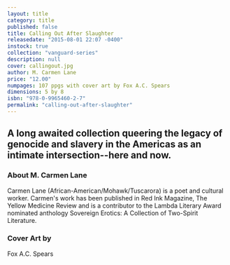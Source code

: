 ```yaml
---
layout: title
category: title
published: false
title: Calling Out After Slaughter
releasedate: "2015-08-01 22:07 -0400"
instock: true
collection: "vanguard-series"
description: null
cover: callingout.jpg
author: M. Carmen Lane
price: "12.00"
numpages: 107 ppgs with cover art by Fox A.C. Spears
dimensions: 5 by 8
isbn: "978-0-9965460-2-7"
permalink: "calling-out-after-slaughter"
---
```





## A long awaited collection queering the legacy of genocide and slavery in the Americas as an intimate intersection--here and now. 

### About M. Carmen Lane

Carmen Lane (African-American/Mohawk/Tuscarora) is a poet and cultural worker. Carmen's work has been published in Red Ink Magazine, The Yellow Medicine Review and is a contributor to the Lambda Literary Award nominated anthology Sovereign Erotics: A Collection of Two-Spirit Literature.

### Cover Art by 

Fox A.C. Spears
